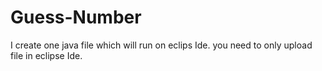 # Guess-Number

I create one java file which will run on eclips Ide.
you need to only upload file in eclipse Ide.
